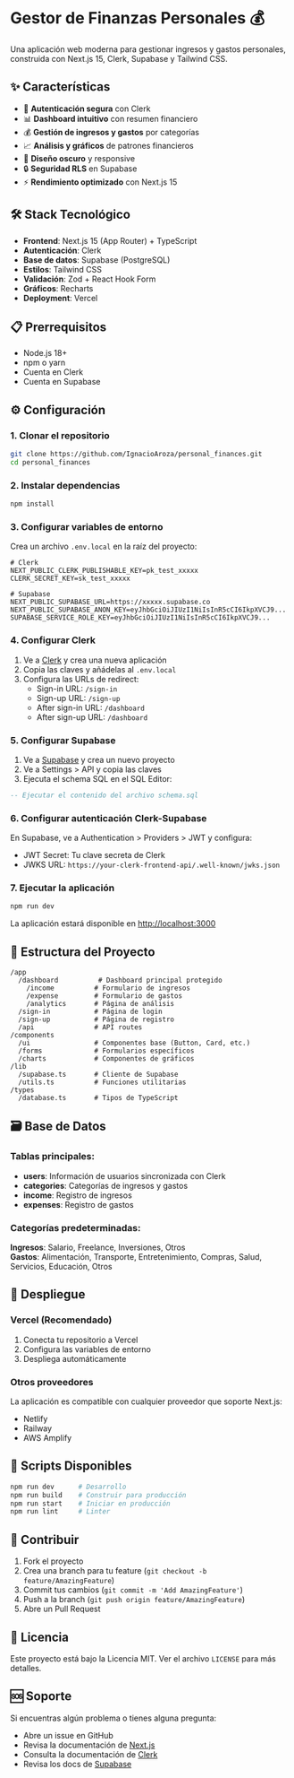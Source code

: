 # Gestor de Finanzas Personales 💰

Una aplicación web moderna para gestionar ingresos y gastos personales, construida con Next.js 15, Clerk, Supabase y Tailwind CSS.

## ✨ Características

- 🔐 **Autenticación segura** con Clerk
- 📊 **Dashboard intuitivo** con resumen financiero
- 💰 **Gestión de ingresos y gastos** por categorías
- 📈 **Análisis y gráficos** de patrones financieros
- 🌙 **Diseño oscuro** y responsive
- 🔒 **Seguridad RLS** en Supabase
- ⚡ **Rendimiento optimizado** con Next.js 15

## 🛠️ Stack Tecnológico

- **Frontend**: Next.js 15 (App Router) + TypeScript
- **Autenticación**: Clerk
- **Base de datos**: Supabase (PostgreSQL)
- **Estilos**: Tailwind CSS
- **Validación**: Zod + React Hook Form
- **Gráficos**: Recharts
- **Deployment**: Vercel

## 📋 Prerrequisitos

- Node.js 18+ 
- npm o yarn
- Cuenta en Clerk
- Cuenta en Supabase

## ⚙️ Configuración

### 1. Clonar el repositorio

```bash
git clone https://github.com/IgnacioAroza/personal_finances.git
cd personal_finances
```

### 2. Instalar dependencias

```bash
npm install
```

### 3. Configurar variables de entorno

Crea un archivo `.env.local` en la raíz del proyecto:

```env
# Clerk
NEXT_PUBLIC_CLERK_PUBLISHABLE_KEY=pk_test_xxxxx
CLERK_SECRET_KEY=sk_test_xxxxx

# Supabase
NEXT_PUBLIC_SUPABASE_URL=https://xxxxx.supabase.co
NEXT_PUBLIC_SUPABASE_ANON_KEY=eyJhbGciOiJIUzI1NiIsInR5cCI6IkpXVCJ9...
SUPABASE_SERVICE_ROLE_KEY=eyJhbGciOiJIUzI1NiIsInR5cCI6IkpXVCJ9...
```

### 4. Configurar Clerk

1. Ve a [Clerk](https://clerk.dev) y crea una nueva aplicación
2. Copia las claves y añádelas al `.env.local`
3. Configura las URLs de redirect:
   - Sign-in URL: `/sign-in`
   - Sign-up URL: `/sign-up`
   - After sign-in URL: `/dashboard`
   - After sign-up URL: `/dashboard`

### 5. Configurar Supabase

1. Ve a [Supabase](https://supabase.com) y crea un nuevo proyecto
2. Ve a Settings > API y copia las claves
3. Ejecuta el schema SQL en el SQL Editor:

```sql
-- Ejecutar el contenido del archivo schema.sql
```

### 6. Configurar autenticación Clerk-Supabase

En Supabase, ve a Authentication > Providers > JWT y configura:

- JWT Secret: Tu clave secreta de Clerk
- JWKS URL: `https://your-clerk-frontend-api/.well-known/jwks.json`

### 7. Ejecutar la aplicación

```bash
npm run dev
```

La aplicación estará disponible en [http://localhost:3000](http://localhost:3000)

## 📁 Estructura del Proyecto

```
/app
  /dashboard          # Dashboard principal protegido
    /income          # Formulario de ingresos
    /expense         # Formulario de gastos
    /analytics       # Página de análisis
  /sign-in           # Página de login
  /sign-up           # Página de registro
  /api               # API routes
/components
  /ui                # Componentes base (Button, Card, etc.)
  /forms             # Formularios específicos
  /charts            # Componentes de gráficos
/lib
  /supabase.ts       # Cliente de Supabase
  /utils.ts          # Funciones utilitarias
/types
  /database.ts       # Tipos de TypeScript
```

## 🗃️ Base de Datos

### Tablas principales:

- **users**: Información de usuarios sincronizada con Clerk
- **categories**: Categorías de ingresos y gastos
- **income**: Registro de ingresos
- **expenses**: Registro de gastos

### Categorías predeterminadas:

**Ingresos**: Salario, Freelance, Inversiones, Otros  
**Gastos**: Alimentación, Transporte, Entretenimiento, Compras, Salud, Servicios, Educación, Otros

## 🚀 Despliegue

### Vercel (Recomendado)

1. Conecta tu repositorio a Vercel
2. Configura las variables de entorno
3. Despliega automáticamente

### Otros proveedores

La aplicación es compatible con cualquier proveedor que soporte Next.js:
- Netlify
- Railway
- AWS Amplify

## 🔧 Scripts Disponibles

```bash
npm run dev      # Desarrollo
npm run build    # Construir para producción
npm run start    # Iniciar en producción
npm run lint     # Linter
```

## 🤝 Contribuir

1. Fork el proyecto
2. Crea una branch para tu feature (`git checkout -b feature/AmazingFeature`)
3. Commit tus cambios (`git commit -m 'Add AmazingFeature'`)
4. Push a la branch (`git push origin feature/AmazingFeature`)
5. Abre un Pull Request

## 📝 Licencia

Este proyecto está bajo la Licencia MIT. Ver el archivo `LICENSE` para más detalles.

## 🆘 Soporte

Si encuentras algún problema o tienes alguna pregunta:

- Abre un issue en GitHub
- Revisa la documentación de [Next.js](https://nextjs.org/docs)
- Consulta la documentación de [Clerk](https://clerk.dev/docs)
- Revisa los docs de [Supabase](https://supabase.com/docs)